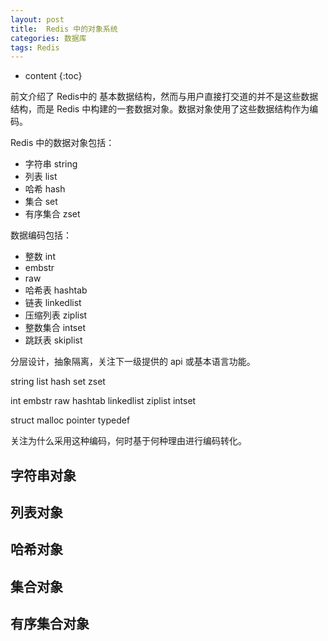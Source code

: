 ```yaml
---
layout: post
title:  Redis 中的对象系统
categories: 数据库
tags: Redis
---
```

* content
{:toc}

前文介绍了 Redis中的 基本数据结构，然而与用户直接打交道的并不是这些数据结构，而是 Redis 中构建的一套数据对象。数据对象使用了这些数据结构作为编码。

Redis 中的数据对象包括：
- 字符串 string
- 列表 list
- 哈希 hash
- 集合 set
- 有序集合 zset

数据编码包括：
- 整数 int
- embstr
- raw
- 哈希表 hashtab
- 链表 linkedlist
- 压缩列表 ziplist
- 整数集合 intset
- 跳跃表 skiplist

分层设计，抽象隔离，关注下一级提供的 api 或基本语言功能。

string list hash set zset

int embstr raw hashtab linkedlist ziplist intset

struct malloc pointer typedef

关注为什么采用这种编码，何时基于何种理由进行编码转化。

## 字符串对象

## 列表对象

## 哈希对象

## 集合对象

## 有序集合对象